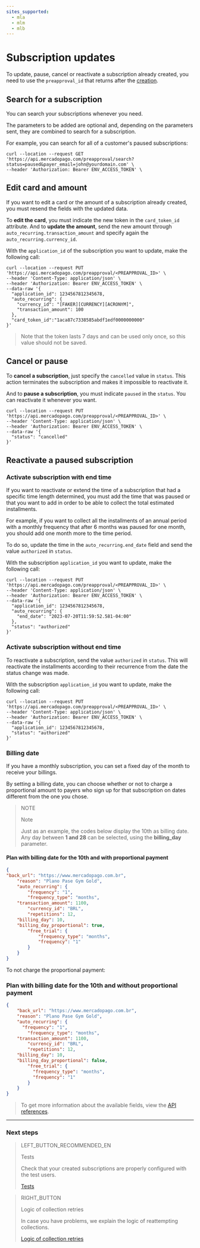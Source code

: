 ```yaml
---
sites_supported:
  - mla
  - mlm
  - mlb
---
```


# Subscription updates

To update, pause, cancel or reactivate a subscription already created, you need to use the `preapproval_id` that returns after the [creation](https://www.mercadopago[FAKER][URL][DOMAIN]/developers/en/guides/online-payments/subscriptions/introduction). 

## Search for a subscription

You can search your subscriptions whenever you need. 

The parameters to be added are optional and, depending on the parameters sent, they are combined to search for a subscription. 

For example, you can search for all of a customer's paused subscriptions: 

```curl
curl --location --request GET 'https://api.mercadopago.com/preapproval/search?status=paused&payer_email=john@yourdomain.com' \
--header 'Authorization: Bearer ENV_ACCESS_TOKEN' \
```


## Edit card and amount

If you want to edit a card or the amount of a subscription already created, you must resend the fields with the updated data. 

To __edit the card__, you must indicate the new token in the `card_token_id` attribute. And to __update the amount__, send the new amount through `auto_recurring.transaction_amount` and specify again the `auto_recurring.currency_id`.

With the `application_id` of the subscription you want to update, make the following call: 

```curl
curl --location --request PUT 'https://api.mercadopago.com/preapproval/<PREAPPROVAL_ID>' \
--header 'Content-Type: application/json' \
--header 'Authorization: Bearer ENV_ACCESS_TOKEN' \
--data-raw '{
  "application_id": 1234567812345678,
  "auto_recurring": {
    "currency_id": "[FAKER][CURRENCY][ACRONYM]",
    "transaction_amount": 100
  },
  "card_token_id":"1aca87c7338585abdf1edf0000000000"
}'
```

>Note that the token lasts 7 days and can be used only once, so this value should not be saved.

## Cancel or pause

To __cancel a subscription__, just specify the `cancelled` value in `status`. This action terminates the subscription and makes it impossible to reactivate it.

And to __pause a subscription__, you must indicate `paused` in the `status`. You can reactivate it whenever you want.  

```curl
curl --location --request PUT 'https://api.mercadopago.com/preapproval/<PREAPPROVAL_ID>' \
--header 'Content-Type: application/json' \
--header 'Authorization: Bearer ENV_ACCESS_TOKEN' \
--data-raw '{
  "status": "cancelled"
}'
```

## Reactivate a paused subscription

### Activate subscription with end time

If you want to reactivate or extend the time of a subscription that had a specific time length determined, you must add the time that was paused or that you want to add in order to be able to collect the total estimated installments. 

For example, if you want to collect all the installments of an annual period with a monthly frequency that after 6 months was paused for one month, you should add one month more to the time period.

To do so, update the time in the `auto_recurring.end_date` field and send the value `authorized` in `status`.

With the subscription `application_id` you want to update, make the following call: 

```curl
curl --location --request PUT 'https://api.mercadopago.com/preapproval/<PREAPPROVAL_ID>' \
--header 'Content-Type: application/json' \
--header 'Authorization: Bearer ENV_ACCESS_TOKEN' \
--data-raw '{
  "application_id": 1234567812345678,
  "auto_recurring": {
    "end_date": "2023-07-20T11:59:52.581-04:00"
  },
  "status": "authorized"
}'
```

### Activate subscription without end time

To reactivate a subscription, send the value `authorized` in `status`. This will reactivate the installments according to their recurrence from the date the status change was made.

With the subscription `application_id` you want to update, make the following call: 

```curl
curl --location --request PUT 'https://api.mercadopago.com/preapproval/<PREAPPROVAL_ID>' \
--header 'Content-Type: application/json' \
--header 'Authorization: Bearer ENV_ACCESS_TOKEN' \
--data-raw '{
  "application_id": 1234567812345678,
  "status": "authorized"
}'
```

### Billing date

If you have a monthly subscription, you can set a fixed day of the month to receive your billings. 

By setting a billing date, you can choose whether or not to charge a proportional amount to payers who sign up for that subscription on dates different from the one you chose.

> NOTE
> 
> Note
> 
> Just as an example, the codes below display the 10th as billing date. Any day between __1 and 28__ can be selected, using the __billing_day__ parameter.

#### Plan with billing date for the 10th and with proportional payment

```json
{
"back_url": "https://www.mercadopago.com.br",
	"reason": "Plano Pase Gym Gold",
	"auto_recurring": {
		"frequency": "1",
		"frequency_type": "months",
    "transaction_amount": 1100,
		"currency_id": "BRL",
		"repetitions": 12,
    "billing_day": 10,
    "billing_day_proportional": true,
		"free_trial": {
			"frequency_type": "months",
			"frequency": "1"
		}
	}
}
```

To not charge the proportional payment: 

### Plan with billing date for the 10th and without proportional payment

```json
{
	"back_url": "https://www.mercadopago.com.br",
	"reason": "Plano Pase Gym Gold",
	"auto_recurring": {
	  "frequency": "1",
		"frequency_type": "months",
    "transaction_amount": 1100,
		"currency_id": "BRL",
		"repetitions": 12,
    "billing_day": 10,
    "billing_day_proportional": false,
		"free_trial": {
		  "frequency_type": "months",
		  "frequency": "1"
		}
	}
}
```

>To get more information about the available fields, view the [API references](https://www.mercadopago[FAKER][URL][DOMAIN]/developers/en/reference).


------------
### Next steps

> LEFT_BUTTON_RECOMMENDED_EN
>
> Tests
>
> Check that your created subscriptions are properly configured with the test users.  
>
> [Tests](https://www.mercadopago[FAKER][URL][DOMAIN]/developers/en/guides/online-payments/subscriptions/testing)


> RIGHT_BUTTON
>
> Logic of collection retries
>
> In case you have problems, we explain the logic of reattempting collections.
>
> [Logic of collection retries](https://www.mercadopago[FAKER][URL][DOMAIN]/developers/en/guides/online-payments/subscriptions/payment-retry)
